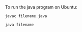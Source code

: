 <!-- ![Your Repository's Stats](https://github-readme-stats.vercel.app/api?username=Sanjjushri&show_icons=true)

[Your Repository's Stats](https://github-readme-stats.vercel.app/api/top-langs/?username=Sanjjushri&theme=blue-green) -->

To run the java program on Ubuntu:
```
javac filename.java
```
```
java filename
```